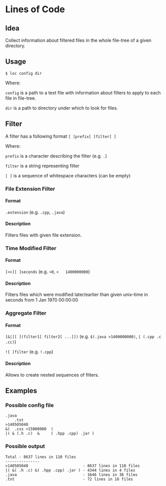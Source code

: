# Lines of Code

## Idea
Collect information about filtered files in the whole file-tree of a given directory.

## Usage
`$ loc config dir`

Where:

`config` is a path to a text file with information about filters to apply to each file in file-tree.

`dir` is a path to directory under which to look for files.

## Filter
A filter has a following format `[ ]prefix[ ]filter[ ]`

Where:

`prefix` is a character describing the filter (e.g. `.`)

`filter` is a string representing filter

`[ ]` is a sequence of whitespace characters (can be empty)

### File Extension Filter
#### Format 
`.extension` (e.g. `.cpp`, `.java`)
#### Description
Filters files with given file extension.

### Time Modified Filter
#### Format 
`[<>][ ]seconds` (e.g. `>0`, `<   1400000000`)
#### Description
Filters files which were modified later/earlier than given unix-time in seconds from 1 Jan 1970 00:00:00

### Aggregate Filter
#### Format
`[&|][ ](filter1[ filter2[ ...]])` (e.g. `$(.java >1400000000)`, `| (.cpp .c .cc)`)

`![ ]filter` (e.g. `!.cpp`)
#### Description
Allows to create nested sequences of filters.

## Examples
### Possible config file
  ```
  .java
      .txt  
  >140505040
  &(  .css <15000000  )
  |( & (.h .c)  &     ( .hpp .cpp) .jar )
  ```

### Possible output

  ```
  Total - 8637 lines in 110 files
  ---------------
  >140505040                        - 8637 lines in 110 files
  |( &( .h .c) &( .hpp .cpp) .jar ) - 4344 lines in 4 files
  .java                             - 1646 lines in 36 files
  .txt                              - 72 lines in 16 files
  ```
